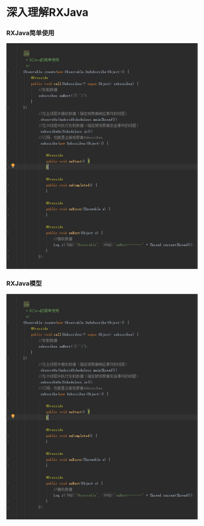 # 深入理解RXJava

### RXJava简单使用

![RXJava简单使用](https://github.com/funaifu/RXJava/blob/master/image/RXJava%E7%AE%80%E5%8D%95%E4%BD%BF%E7%94%A8.jpg)

### RXJava模型

![RXJava简单使用](https://github.com/funaifu/RXJava/blob/master/image/RXJava%E7%AE%80%E5%8D%95%E4%BD%BF%E7%94%A8.jpg)
